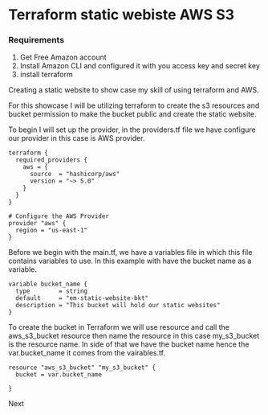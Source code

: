 # Terraform static webiste AWS S3

### Requirements

1) Get Free Amazon account
2) Install Amazon CLI and configured it with you access key and secret key
3) install terraform 

Creating a static website to show case my skill of using terraform and AWS.  

For this showcase I will be utilizing terraform to create the s3 resources and bucket permission to make the bucket public and create the static website.   

To begin I will set up the provider, in the providers.tf file we have configure our provider in this case is AWS provider. 

```
terraform {
  required_providers {
    aws = {
      source  = "hashicorp/aws"
      version = "~> 5.0"
    }
  }
}

# Configure the AWS Provider
provider "aws" {
  region = "us-east-1"
}

```
Before we begin with the main.tf, we have a variables file in which this file contains variables to use.  In this example with have the bucket name as a variable.  

```
variable bucket_name {
  type        = string
  default     = "em-static-website-bkt"
  description = "This bucket will hold our static websites"
}

```

To create the bucket in Terraform we will use resource and call the aws_s3_bucket resource then name the resource in this case my_s3_bucket is the resource name.  In side of that we have the bucket name hence the var.bucket_name it comes from the vairables.tf.

```
resource "aws_s3_bucket" "my_s3_bucket" {
  bucket = var.bucket_name

}
```

Next 